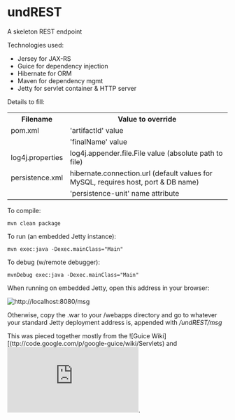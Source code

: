 undREST
========

A skeleton REST endpoint

Technologies used:
* Jersey for JAX-RS
* Guice for dependency injection
* Hibernate for ORM
* Maven for dependency mgmt
* Jetty for servlet container & HTTP server

Details to fill:

<table>
  <tr>
    <th>Filename</th><th>Value to override</th>
  </tr>
  <tr>
    <td>pom.xml</td><td>'artifactId' value</td>
  </tr>
  <tr>
    <td></td><td>'finalName' value</td>
  </tr>
  <tr>
    <td>log4j.properties</td><td>log4j.appender.file.File value (absolute path to file)</td>
  </tr>
  <tr>
    <td>persistence.xml</td><td>hibernate.connection.url (default values for MySQL, requires host, port & DB name)</td>
  </tr>
  <tr>
    <td></td><td>'persistence-unit' name attribute</td>
  </tr>
</table>

To compile:
```
mvn clean package
```
To run (an embedded Jetty instance):
```
mvn exec:java -Dexec.mainClass="Main"
```
To debug (w/remote debugger):
```
mvnDebug exec:java -Dexec.mainClass="Main"
```
When running on embedded Jetty, open this address in your browser:

![http://localhost:8080/msg](http://localhost:8080/msg)

Otherwise, copy the .war to your /webapps directory and go to whatever your standard Jetty deployment address is, appended with */undREST/msg*

This was pieced together mostly from the ![Guice Wiki][(ttp://code.google.com/p/google-guice/wiki/Servlets) and ![this Randomized Sort posting](http://randomizedsort.blogspot.in/2011/05/using-guice-ified-jersey-in-embedded.html).
